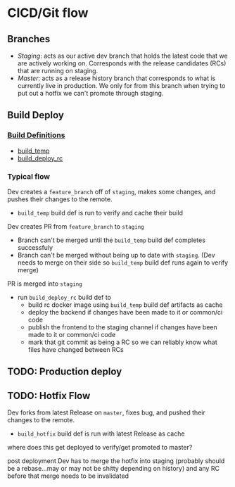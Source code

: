 # CICD/Git flow

## Branches
- *Staging*: acts as our active dev branch that holds the latest code that we are actively working on. Corresponds with the release candidates (RCs)
that are running on staging. 
- *Master*: acts as a release history branch that corresponds to what is currently live in production. We only for from this branch when trying to put out a hotfix we can't promote through staging.

## Build Deploy 

### [Build Definitions](https://cloud.google.com/build/docs/build-config-file-schema)
- [build_temp](./backend/build_temp.json)
- [build_deploy_rc](./backend/build_deploy_rc.json)

### Typical flow
Dev creates a `feature_branch` off of `staging`, makes some changes, and pushes their changes to the remote. 
- `build_temp` build def is run to verify and cache their build

Dev creates PR from `feature_branch` to `staging`
- Branch can't be merged until the `build_temp` build def completes successfuly 
- Branch can't be merged without being up to date with `staging`. (Dev needs to merge on their side so `build_temp` build def runs again to verify merge)

PR is merged into `staging`
- run `build_deploy_rc` build def to 
    - build rc docker image using `build_temp` build def artifacts as cache
    - deploy the backend if changes have been made to it or common/ci code
    - publish the frontend to the staging channel if changes have been made to it or common/ci code
    - mark that git commit as being a RC so we can reliably know what files have changed between RCs

## TODO: Production deploy

## TODO: Hotfix Flow
Dev forks from latest Release on `master`, fixes bug, and pushed their changes to the remote.
- `build_hotfix` build def is run with latest Release as cache

where does this get deployed to verify/get promoted to master?

post deployment Dev has to merge the hotfix into staging (probably should be a rebase...may or may not be shitty depending on history) and any RC before that merge needs to be invalidated